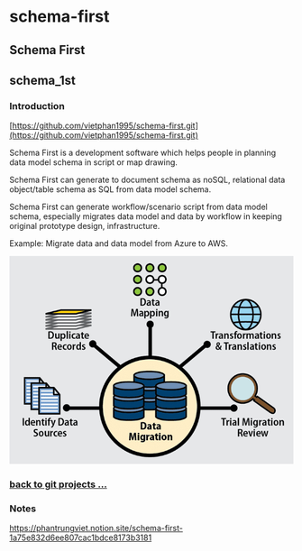 # schema-first

## Schema First

## schema_1st

### Introduction

[https://github.com/vietphan1995/schema-first.git](https://github.com/vietphan1995/schema-first.git)

Schema First is a development software which helps people in planning data model schema in script or map drawing.

Schema First can generate to document schema as noSQL, relational data object/table schema as SQL from data model schema.

Schema First can generate workflow/scenario script from data model schema, especially migrates data model and data by workflow in keeping original prototype design, infrastructure.

Example: Migrate data and data model from Azure to AWS.

![image.png](image.png)

### [back to git projects …](https://github.com/vietphan1995/projects)

### Notes
https://phantrungviet.notion.site/schema-first-1a75e832d6ee807cac1bdce8173b3181